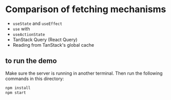 # Comparison of fetching mechanisms
- `useState` and `useEffect`
- `use` with <Suspense>
- `useActionState`
- TanStack Query (React Query)
- Reading from TanStack's global cache


## to run the demo
Make sure the server is running in another terminal. Then run the following commands in this directory:
```bash
npm install
npm start
```
